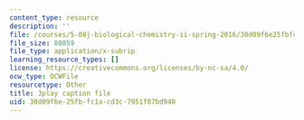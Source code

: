 ```yaml
---
content_type: resource
description: ''
file: /courses/5-08j-biological-chemistry-ii-spring-2016/30d09f6e25fbfc1acd3c7951f87bd940_vVkrHN-wnQM.srt
file_size: 88059
file_type: application/x-subrip
learning_resource_types: []
license: https://creativecommons.org/licenses/by-nc-sa/4.0/
ocw_type: OCWFile
resourcetype: Other
title: 3play caption file
uid: 30d09f6e-25fb-fc1a-cd3c-7951f87bd940
---
```

